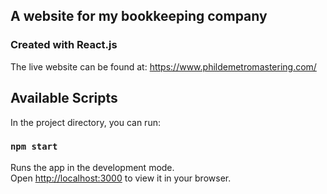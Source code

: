 ## A website for my bookkeeping company
### Created with React.js

The live website can be found at: https://www.phildemetromastering.com/



## Available Scripts

In the project directory, you can run:

### `npm start`

Runs the app in the development mode.\
Open [http://localhost:3000](http://localhost:3000) to view it in your browser.
